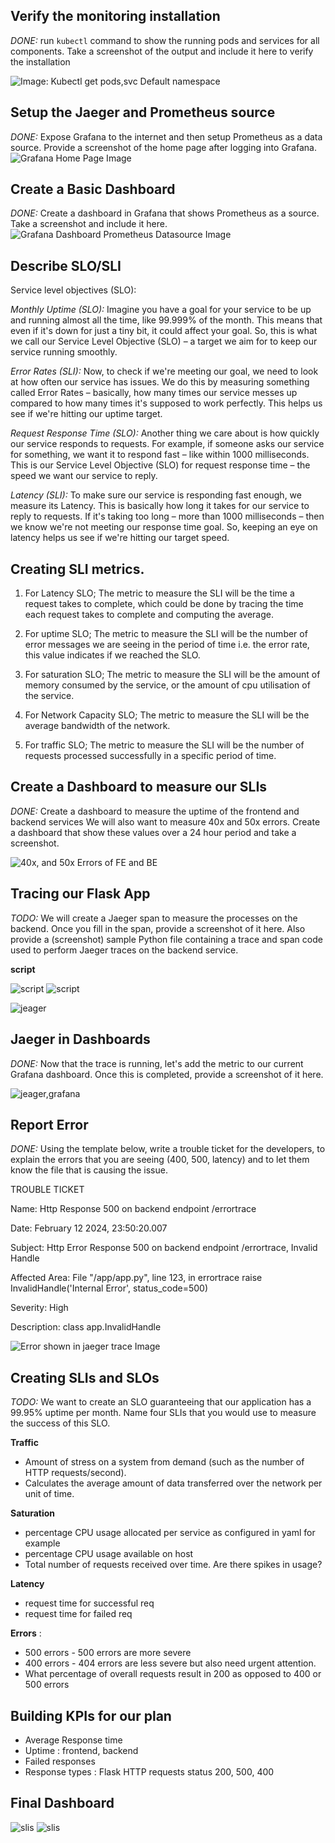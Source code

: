 ## Verify the monitoring installation

*DONE:* run `kubectl` command to show the running pods and services for all components. Take a screenshot of the output and include it here to verify the installation

![Image: Kubectl get pods,svc Default namespace](https://github.com/Mahlomola-Moses/Project_Files-Building_a_Metrics_Dashboard/blob/main/answer-img/podssvc.png "Pods and Services")

## Setup the Jaeger and Prometheus source
*DONE:* Expose Grafana to the internet and then setup Prometheus as a data source. Provide a screenshot of the home page after logging into Grafana.
![Grafana Home Page Image](https://github.com/Mahlomola-Moses/Project_Files-Building_a_Metrics_Dashboard/blob/main/answer-img/home.png "Grafana Home")

## Create a Basic Dashboard
*DONE:* Create a dashboard in Grafana that shows Prometheus as a source. Take a screenshot and include it here.
![Grafana Dashboard Prometheus Datasource Image](https://github.com/Mahlomola-Moses/Project_Files-Building_a_Metrics_Dashboard/blob/main/answer-img/datas.png "Grafana Dashboard Datasource")

## Describe SLO/SLI

Service level objectives (SLO):

*Monthly Uptime (SLO):*
Imagine you have a goal for your service to be up and running almost all the time, like 99.999% of the month. This means that even if it's down for just a tiny bit, it could affect your goal. So, this is what we call our Service Level Objective (SLO) – a target we aim for to keep our service running smoothly.

*Error Rates (SLI):*
Now, to check if we're meeting our goal, we need to look at how often our service has issues. We do this by measuring something called Error Rates – basically, how many times our service messes up compared to how many times it's supposed to work perfectly. This helps us see if we're hitting our uptime target.

*Request Response Time (SLO):*
Another thing we care about is how quickly our service responds to requests. For example, if someone asks our service for something, we want it to respond fast – like within 1000 milliseconds. This is our Service Level Objective (SLO) for request response time – the speed we want our service to reply.

*Latency (SLI):*
To make sure our service is responding fast enough, we measure its Latency. This is basically how long it takes for our service to reply to requests. If it's taking too long – more than 1000 milliseconds – then we know we're not meeting our response time goal. So, keeping an eye on latency helps us see if we're hitting our target speed.


## Creating SLI metrics.

1. For Latency SLO; The metric to measure the SLI will be the time a request takes to complete, which could be done by 
tracing the time each request takes to complete and computing the average.

2. For uptime SLO; The metric to measure the SLI will be the number of error messages we are seeing in the period of time
i.e. the error rate, this value indicates if we reached the SLO.

3. For saturation SLO; The metric to measure the SLI will be the amount of memory consumed by the service, or
the amount of cpu utilisation of the service.

4. For Network Capacity SLO; The metric to measure the SLI will be the average bandwidth of the network.

5. For traffic SLO; The metric to measure the SLI will be the number of requests processed successfully in a specific period of time.

## Create a Dashboard to measure our SLIs

*DONE:* Create a dashboard to measure the uptime of the frontend and backend services We will also want to measure 40x and 50x errors. Create a dashboard that show these values over a 24 hour period and take a screenshot.

![40x, and 50x Errors of FE and BE](https://github.com/Mahlomola-Moses/Project_Files-Building_a_Metrics_Dashboard/blob/main/answer-img/24hr.png "Uptime, 40x, and 50x Errors of FE and BE Services")


## Tracing our Flask App
*TODO:*  We will create a Jaeger span to measure the processes on the backend. Once you fill in the span, provide a screenshot of it here. Also provide a (screenshot) sample Python file containing a trace and span code used to perform Jaeger traces on the backend service.

**script**

![script](https://github.com/Mahlomola-Moses/Project_Files-Building_a_Metrics_Dashboard/blob/main/answer-img/codepng.png "script")
![script](https://github.com/Mahlomola-Moses/Project_Files-Building_a_Metrics_Dashboard/blob/main/answer-img/code3.png "script")

![jeager](https://github.com/Mahlomola-Moses/Project_Files-Building_a_Metrics_Dashboard/blob/main/answer-img/jeager.png "jeager")

## Jaeger in Dashboards
*DONE:* Now that the trace is running, let's add the metric to our current Grafana dashboard. Once this is completed, provide a screenshot of it here.

![jeager,grafana](https://github.com/Mahlomola-Moses/Project_Files-Building_a_Metrics_Dashboard/blob/main/answer-img/jg.png "jeager_grafana")

## Report Error
*DONE:* Using the template below, write a trouble ticket for the developers, to explain the errors that you are seeing (400, 500, latency) and to let them know the file that is causing the issue.

TROUBLE TICKET

Name: Http Response 500 on backend endpoint /errortrace

Date: February 12 2024, 23:50:20.007

Subject: Http Error Response 500 on backend endpoint /errortrace, Invalid Handle

Affected Area:  File "/app/app.py", line 123, in errortrace
    raise InvalidHandle('Internal Error', status_code=500)

Severity: High

Description: class app.InvalidHandle 

![Error shown in jaeger trace Image](https://github.com/Mahlomola-Moses/Project_Files-Building_a_Metrics_Dashboard/blob/main/answer-img/report.png "Error shown in jaeger trace")

## Creating SLIs and SLOs
*TODO:* We want to create an SLO guaranteeing that our application has a 99.95% uptime per month. Name four SLIs that you would use to measure the success of this SLO.

**Traffic**
- Amount of stress on a system from demand (such as the number of HTTP requests/second).
- Calculates the average amount of data transferred over the network per unit of time.
  
**Saturation**
- percentage CPU usage allocated per service as configured in yaml for example
- percentage CPU usage available on host
- Total number of requests received over time. Are there spikes in usage?

**Latency**
- request time for successful req
- request time for failed req

**Errors** : 
- 500 errors - 500 errors are more severe
- 400 errors - 404 errors are less severe but also need urgent attention.
- What percentage of overall requests result in 200 as opposed to 400 or 500 errors

## Building KPIs for our plan
- Average Response time 
- Uptime : frontend, backend
- Failed responses
- Response types : Flask HTTP requests status 200, 500, 400

## Final Dashboard
![slis](https://github.com/Mahlomola-Moses/Project_Files-Building_a_Metrics_Dashboard/blob/main/answer-img/last10188.png "slis")
![slis](https://github.com/Mahlomola-Moses/Project_Files-Building_a_Metrics_Dashboard/blob/main/answer-img/last2pngxx.png "slis")

